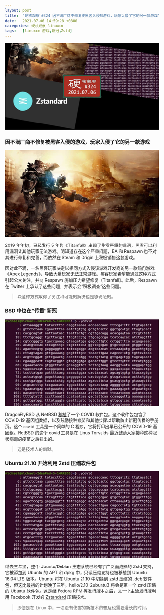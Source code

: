 ```yaml
---
layout: post
title:	"硬核观察 #324 因不满厂商不修复被黑客入侵的游戏，玩家入侵了它的另一款游戏"
date:	2021-07-06 14:59:28 +0800 
categories:	硬核观察 linuxcn 
tags:	[linuxcn,游戏,新冠,Zstd]
---
```



![](/Asserts/Images/album/202107/06/145835sa9cdnrx1hnxntt3.jpg)


### 因不满厂商不修复被黑客入侵的游戏，玩家入侵了它的另一款游戏


![](/Asserts/Images/album/202107/06/145843ifr8vu0xzhgzmguv.jpg)


2019 年年初，已经发行 5 年的《Titanfall》出现了非常严重的漏洞，黑客可以利用漏洞让其他玩家无法游戏。明知道存在这个严重问题，EA 和 Respawn 也不对其进行修复和完善，而依然在 Steam 和 Origin 上积极销售这款游戏。


因对此不满，一名黑客玩家决定以相同方式入侵该游戏开发商的另一款热门游戏《Apex Legends》，导致大量玩家无法正常游戏。黑客玩家希望能通过这种方式引起公众关注，并向 Respawn 施加压力希望修复《Titanfall》。此后，Respawn 在 Twitter 上承认了这些问题，并表示会“积极调查”这些问题。



> 
> 以这种方式取得了关注和可能的解决也是够奇葩的。
> 
> 
> 


### BSD 中也在“传播”新冠


![](/Asserts/Images/album/202107/06/145901x979ycyy64cbcz6y.jpg)


DragonFlyBSD 从 NetBSD [移植](https://www.phoronix.com/scan.php?page=news_item&px=DragonFlyBSD-COVID)了一个 COVID 软件包。这个软件包包含了 COVID-19 基因组数据，以及鼓励接种疫苗和其他步骤以帮助防止新冠传播的手册页。这个 `covid` 工具是一个简单的 C 程序，它将打印出早已公开的 COVID-19 基因组。NetBSD 的这个 covid 工具是在 Linus Torvalds 最近鼓励大家接种这种冠状病毒的疫苗之后推出的。



> 
> 这是技术人的幽默。
> 
> 
> 


### Ubuntu 21.10 开始利用 Zstd 压缩软件包


![](/Asserts/Images/album/202107/06/145914g4i57h455ee54py0.jpg)


过去三年里，整个 Ubuntu/Debian 生态系统已经有了广泛而成熟的 Zstd 支持，它被添加到 Ubuntu 的 APT 和 dpkg 中，只读压缩支持也被移植到 Ubuntu 16.04 LTS 版本。Ubuntu 将在 Ubuntu 21.10 中[切换](https://balintreczey.hu/blog/hello-zstd-compressed-debs-in-ubuntu/)到 zstd 压缩的 .deb 软件包，但这比最初的计划晚了三年。hello/2.10-2ubuntu3 将会是第一个 zstd 压缩的 Ubuntu 软件包。这是继 Fedora RPM 等发行版本之后，又一个主流发行版利用 Facebook 开发的 [Zstandard](https://engineering.fb.com/2018/12/19/core-data/zstandard/) 压缩技术。



> 
> 即便是在 Linux 中，一项没有伤害的新技术的普及也需要漫长的时间。
> 
> 
>
